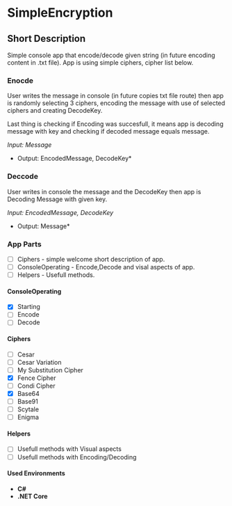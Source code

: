 # SimpleEncryption

## Short Description
Simple console app that encode/decode given string (in future encoding content in .txt file). App is using simple ciphers, cipher list below.

### Enocde
User writes the message in console (in future copies txt file route) then app is randomly selecting 3 ciphers, 
encoding the message with use of selected ciphers and creating DecodeKey.

Last thing is checking if Encoding was succesfull, it means app is decoding message with key and checking if decoded message equals message.

*Input: Message*
* Output: EncodedMessage, DecodeKey*

### Deccode
User writes in console the message and the DecodeKey then app is Decoding Message with given key.

*Input: EncodedMessage, DecodeKey*
* Output: Message*


### App Parts
- [ ] Ciphers - simple welcome short description of app.
- [ ] ConsoleOperating - Encode,Decode and visal aspects of app.
- [ ] Helpers - Usefull methods.

#### ConsoleOperating
- [X] Starting
- [ ] Encode 
- [ ] Decode

#### Ciphers
- [ ] Cesar
- [ ] Cesar Variation
- [ ] My Substitution Cipher
- [X] Fence Cipher
- [ ] Condi Cipher
- [X] Base64
- [ ] Base91
- [ ] Scytale
- [ ] Enigma

#### Helpers
- [ ] Usefull methods with Visual aspects
- [ ] Usefull methods with Encoding/Decoding

#### Used Environments 
- **C#**
- **.NET Core**
